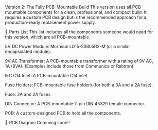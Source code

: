 Version 2: The Fully PCB-Mountable Build
This version uses all PCB-mountable components for a clean, professional, and compact build. It requires a custom PCB design but is the recommended approach for a production-ready replacement power supply.

🔌 Parts List
This list includes all the components someone would need for this version, which are all PCB-mountable.

5V DC Power Module: Mornsun LD15-23B05R2-M (or a similar encapsulated module).

9V AC Transformer: A PCB-mountable transformer with a rating of 9V AC, 1A (9VA). (Examples include those from Communica or Rabtron).

IEC C14 Inlet: A PCB-mountable C14 inlet.

Fuse Holders: PCB-mountable fuse holders (for both a 3A and a 2A fuse).

Fuse: 3A and 2A fuses.

DIN Connector: A PCB-mountable 7-pin DIN 45329 female connector.

PCB: A custom-designed PCB to hold all the components.

📐 PCB Diagram
Comming soon!!
